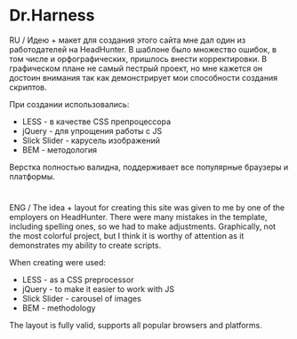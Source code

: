 # Dr.Harness

RU / 
Идею + макет для создания этого сайта мне дал один из работодателей на HeadHunter. 
В шаблоне было множество ошибок, в том числе и орфографических, пришлось внести корректировки. 
В графическом плане не самый пестрый проект, но мне кажется он достоин внимания так как демонстрирует мои способности создания скриптов. 

При создании использовались: 
* LESS - в качестве CSS препроцессора 
* jQuery - для упрощения работы с JS 
* Slick Slider - карусель изображений 
* BEM - методология 

Верстка полностью валидна, поддерживает все популярные браузеры и платформы. 

#

ENG /
The idea + layout for creating this site was given to me by one of the employers on HeadHunter.
There were many mistakes in the template, including spelling ones, so we had to make adjustments.
Graphically, not the most colorful project, but I think it is worthy of attention as it demonstrates my ability to create scripts.

When creating were used:
* LESS - as a CSS preprocessor
* jQuery - to make it easier to work with JS
* Slick Slider - carousel of images
* BEM - methodology

The layout is fully valid, supports all popular browsers and platforms.
